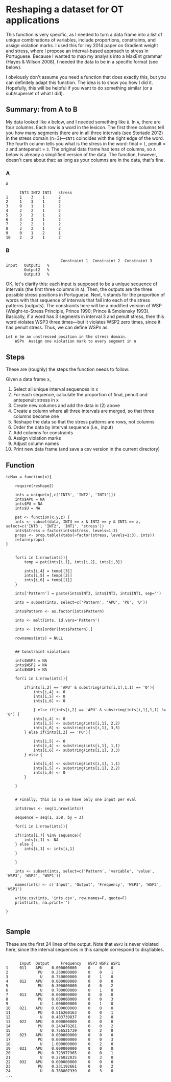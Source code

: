 # Reshaping a dataset for OT applications

This function is very specific, as I needed to turn a data frame into a list of unique combinations of variables,
include proportions, constraints, and assign violation marks. I used this for my 2014 paper on Gradient weight and stress,
where I propose an interval-based approach to stress in Portuguese. Because I wanted to map my analysis into a MaxEnt grammar
(Hayes & Wilson 2008), I needed the data to be in a specific format (see below).

I obviously don't assume you need a function that does exactly this, but you can definitely adapt this function. The idea is
to show you how I did it. Hopefully, this will be helpful if you want to do something similar (or a sub/superset of what I did).

## Summary: from A to B

My data looked like ```A``` below, and I needed something like ```B```. In ```A```, there are four columns. Each row is a
word in the lexicon. The first three columns tell you how many segments there are in all three intervals (see Steriade 2012)
in the stress domain (n=3)—```INT1``` coincides with the right edge of the word. The fourth column tells you what is the stress in the word: final = ```1```, penult = ```2``` and
antepenult = ```3```. The original data frame had tens of columns, so ```A``` below is already a simplified version of the data.
The function, however, doesn't care about that: as long as your columns are in the data, that's fine.


### A

```{R}
A

      INT3 INT2 INT1   stress
1     1    3    1      2
2     1    3    1      2
3     0    1    1      2
4     2    2    1      2
5     3    3    1      2
6     3    3    1      2
7     2    2    1      2
8     2    2    1      2
9     0    1    2      1
10    2    2    1      2

```

### B

```{R}
                        Constraint 1  Constraint 2  Constraint 3
Input   Output1   %       
        Output2   %
        Output3   %

```

OK, let's clarify this: each input is supposed to be a unique sequence of intervals (the first three columns in ```A```). Then,
the outputs are the three possible stress positions in Portuguese. Next, ```%``` stands for the proportion of words with that
sequence of intervals that fall into each of the stress patterns (outputs). The constraints here will be a modified version of
WSP (Weight-to-Stress Principle, Prince 1990; Prince & Smolensky 1993). Basically, if a word has 3 segments in interval 3 and 
penult stress, then this word violates WSP3 three times—but it violates WSP2 zero times, since it has penult stress. Thus, 
we can define WSPn as:

```
Let n be an unstressed position in the stress domain.
    WSPn  Assign one violation mark to every segment in n
```

## Steps

These are (roughly) the steps the function needs to follow:

Given a data frame x,

1. Select all unique interval sequences in x
2. For each sequence, calculate the proportion of final, penult and antepenult stress in x
3. Create new columns and add the data in (2) above
4. Create a column where all three intervals are merged, so that three columns become one
5. Reshape the data so that the stress patterns are rows, not columns
6. Order the data by interval sequence (i.e., input)
7. Add columns for constraints
8. Assign violation marks
9. Adjust column names
10. Print new data frame (and save a csv version in the current directory)


## Function

```{R}
toMax = function(x){
	
	require(reshape2)
	
	ints = unique(x[,c('INT3', 'INT2', 'INT1')])
	ints$APU = NA
	ints$PU = NA
	ints$U = NA
	
	pat <- function(x,y,z) {
	ints <- subset(data, INT3 == x & INT2 == y & INT1 == z, select=c('INT3', 'INT2', 'INT1', 'stress'))
	ints$stress = factor(ints$stress, levels=1:3)
	props <- prop.table(xtabs(~factor(stress, levels=1:3), ints))
	return(props)
}
	
	
	for(i in 1:nrow(ints)){
		temp = pat(ints[i,1], ints[i,2], ints[i,3])
		
		ints[i,4] = temp[[3]]
		ints[i,5] = temp[[2]]
		ints[i,6] = temp[[1]]
	}
	
	ints['Pattern'] = paste(ints$INT3, ints$INT2, ints$INT1, sep='')
	
	ints = subset(ints, select=c('Pattern', 'APU', 'PU', 'U'))
	
	ints$Pattern <- as.factor(ints$Pattern)

	ints <- melt(ints, id.vars='Pattern')

	ints <- ints[order(ints$Pattern),]
	
	rownames(ints) = NULL
	

	## Constraint violations
	
	ints$WSP3 = NA
	ints$WSP2 = NA
	ints$WSP1 = NA
	
	for(i in 1:nrow(ints)){
		
		if(ints[i,2] == 'APU' & substring(ints[i,1],1,1) == '0'){
			ints[i,4] <- 0
			ints[i,5] <- 0
			ints[i,6] <- 0
			
			} else if(ints[i,2] == 'APU' & substring(ints[i,1],1,1) != '0') {
			ints[i,4] <- 0
			ints[i,5] <- substring(ints[i,1], 2,2)
			ints[i,6] <- substring(ints[i,1], 3,3)
		} else if(ints[i,2] == 'PU'){
				
			ints[i,5] <- 0
			ints[i,4] <- substring(ints[i,1], 1,1)
			ints[i,6] <- substring(ints[i,1], 3,3)
		} else {
				
			ints[i,4] <- substring(ints[i,1], 1,1)
			ints[i,5] <- substring(ints[i,1], 2,2)
			ints[i,6] <- 0
		}
		
	} 
	
	
	# Finally, this is so we have only one input per eval
	
	ints$rows <- seq(1,nrow(ints))
	
	sequence = seq(1, 258, by = 3)
	
	for(i in 1:nrow(ints)){
	
	if(!ints[i,7] %in% sequence){
		ints[i,1] <- NA
	} else {
		ints[i,1] <- ints[i,1]
	}
		
	}
	
	ints <- subset(ints, select=c('Pattern', 'variable', 'value', 'WSP3', 'WSP2', 'WSP1'))
	
	names(ints) <- c('Input', 'Output', 'Frequency', 'WSP3', 'WSP2', 'WSP1')
	
	write.csv(ints, 'ints.csv', row.names=F, quote=F)
	print(ints, na.print='')
	
}


```


## Sample

These are the first 24 lines of the output. Note that ```WSP3``` is never violated here, since the interval sequences in this 
sample correspond to disyllables.


```{R}

      Input  Output   	Frequency	WSP3 WSP2 WSP1
1     011    APU 	0.000000000    	0    0    0
2             PU 	0.250000000    	0    0    1
3              U 	0.750000000    	0    1    0
4     012    APU 	0.000000000    	0    0    0
5             PU 	0.300000000    	0    0    2
6              U 	0.700000000    	0    1    0
7     013    APU  	0.000000000    	0    0    0
8             PU 	0.000000000    	0    0    3
9              U 	1.000000000    	0    1    0
10    021    APU 	0.000000000    	0    0    0
11            PU 	0.516260163    	0    0    1
12             U 	0.483739837    	0    2    0
13    022    APU 	0.000000000    	0    0    0
14            PU 	0.243478261    	0    0    2
15             U 	0.756521739    	0    2    0
16    023    APU 	0.000000000    	0    0    0
17            PU 	0.000000000    	0    0    3
18             U 	1.000000000    	0    2    0
19    031    APU 	0.000000000    	0    0    0
20            PU 	0.723977965    	0    0    1
21             U 	0.276022035    	0    3    0
22    032    APU 	0.000000000    	0    0    0
23            PU 	0.231192661    	0    0    2
24             U 	0.768807339    	0    3    0
...

```
